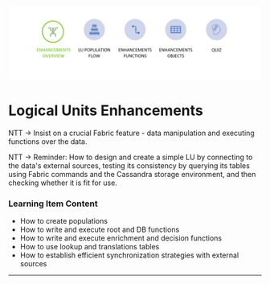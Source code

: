 ![](/academy/Training_Level_1/05_LU_Enhancements/images/EnhancementOverviewState.PNG)


# Logical Units Enhancements

NTT -> Insist on a crucial Fabric feature - data manipulation and executing functions over the data. 

NTT -> Reminder: How to design and create a simple LU by connecting to the data's external sources, testing its consistency by querying its tables using Fabric commands and the Cassandra storage environment, and then checking whether it is fit for use. 

 

### Learning Item Content

- How to create populations
- How to write and execute root and DB functions 
- How to write and execute enrichment and decision functions
- How to use lookup and translations tables
- How to establish efficient synchronization strategies with external sources

 

------
